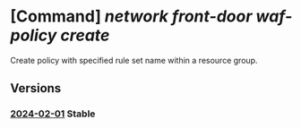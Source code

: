 # [Command] _network front-door waf-policy create_

Create policy with specified rule set name within a resource group.

## Versions

### [2024-02-01](/Resources/mgmt-plane/L3N1YnNjcmlwdGlvbnMve30vcmVzb3VyY2Vncm91cHMve30vcHJvdmlkZXJzL21pY3Jvc29mdC5uZXR3b3JrL2Zyb250ZG9vcndlYmFwcGxpY2F0aW9uZmlyZXdhbGxwb2xpY2llcy97fQ==/2024-02-01.xml) **Stable**

<!-- mgmt-plane /subscriptions/{}/resourcegroups/{}/providers/microsoft.network/frontdoorwebapplicationfirewallpolicies/{} 2024-02-01 -->

